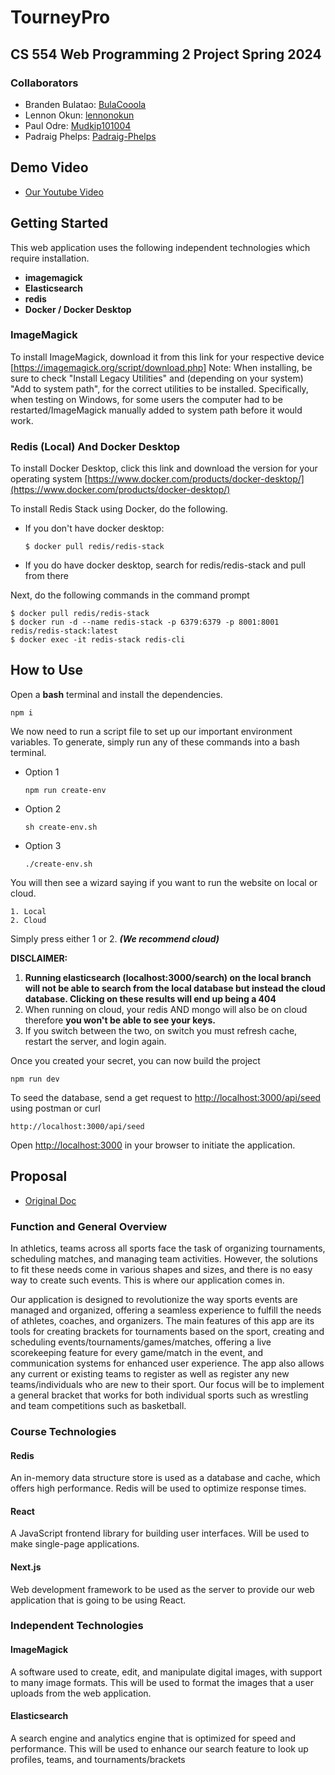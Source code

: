 # TourneyPro
## CS 554 Web Programming 2 Project Spring 2024

### Collaborators
* Branden Bulatao: [BulaCooola](https://github.com/BulaCooola)
* Lennon Okun: [lennonokun](https://github.com/lennonokun)
* Paul Odre: [Mudkip101004](https://github.com/Mudkip101004)
* Padraig Phelps: [Padraig-Phelps](https://github.com/Padraig-Phelps)

## Demo Video
* [Our Youtube Video]()

## Getting Started
This web application uses the following independent technologies which require installation.
- **imagemagick**
- **Elasticsearch**
- **redis**
- **Docker / Docker Desktop**

### ImageMagick
To install ImageMagick, download it from this link for your respective device [https://imagemagick.org/script/download.php]
Note: When installing, be sure to check "Install Legacy Utilities" and (depending on your system) "Add to system path", for the correct
utilities to be installed. Specifically, when testing on Windows, for some users the computer had to be restarted/ImageMagick manually
added to system path before it would work.

### Redis (Local) And Docker Desktop 
To install Docker Desktop, click this link and download the version for your operating system [https://www.docker.com/products/docker-desktop/](https://www.docker.com/products/docker-desktop/)


To install Redis Stack using Docker, do the following.
* If you don't have docker desktop:
    ```
    $ docker pull redis/redis-stack
    ```
* If you do have docker desktop, search for redis/redis-stack and pull from there

Next, do the following commands in the command prompt
```
$ docker pull redis/redis-stack
$ docker run -d --name redis-stack -p 6379:6379 -p 8001:8001 redis/redis-stack:latest
$ docker exec -it redis-stack redis-cli
```



## How to Use
Open a **bash** terminal and install the dependencies.

```
npm i
``` 

We now need to run a script file to set up our important environment variables. 
To generate, simply run any of these commands into a bash terminal. 
* Option 1
    ```
    npm run create-env
    ```  
* Option 2
    ```
    sh create-env.sh
    ```
* Option 3 
    ```
    ./create-env.sh
    ```
You will then see a wizard saying if you want to run the website on local or cloud.
```
1. Local 
2. Cloud
```
Simply press either 1 or 2. ***(We recommend cloud)***

**DISCLAIMER:** 
1. **Running elasticsearch (localhost:3000/search) on the local branch will not be able to search from the local database but instead the cloud database. Clicking on these results will end up being a 404**
2. When running on cloud, your redis AND mongo will also be on cloud therefore **you won't be able to see your keys.** 
3. If you switch between the two, on switch you must refresh cache, restart the server, and login again.

Once you created your secret, you can now build the project
```
npm run dev
```

To seed the database, send a get request to [http://localhost:3000/api/seed](http://localhost:3000/api/seed) using postman or curl 
```
http://localhost:3000/api/seed
```

Open [http://localhost:3000](http://localhost:3000) in your browser to initiate the application.

## Proposal
* [Original Doc](https://docs.google.com/document/d/1-M6Vw1qfhapALMU4rNLHGqhodm4MG-xmozxVXpK0CHw/edit?usp=sharing)

### Function and General Overview
In athletics, teams across all sports face the task of organizing tournaments, scheduling matches, and managing team activities. However, the solutions to fit these needs come in various shapes and sizes, and there is no easy way to create such events. This is where our application comes in.

Our application is designed to revolutionize the way sports events are managed and organized, offering a seamless experience to fulfill the needs of athletes, coaches, and organizers. The main features of this app are its tools for creating brackets for tournaments based on the sport, creating and scheduling events/tournaments/games/matches, offering a live scorekeeping feature for every game/match in the event, and communication systems for enhanced user experience. The app also allows any current or existing teams to register as well as register any new teams/individuals who are new to their sport. Our focus will be to implement a general bracket that works for both individual sports such as wrestling and team competitions such as basketball. 

### Course Technologies
#### Redis 
An in-memory data structure store is used as a database and cache, which offers high performance. Redis will be used to optimize response times.
#### React
A JavaScript frontend library for building user interfaces. Will be used to make single-page applications.
#### Next.js
Web development framework to be used as the server to provide our web application that is going to be using React.

### Independent Technologies
#### ImageMagick
A software used to create, edit, and manipulate digital images, with support to many image formats. This will be used to format the images that a user uploads from the web application.

#### Elasticsearch
A  search engine and analytics engine that is optimized for speed and performance. This will be used to enhance our search feature to look up profiles, teams, and tournaments/brackets


